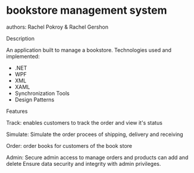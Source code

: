 # bookstore management system
authors: Rachel Pokroy & Rachel Gershon

Description

  An application built to manage a bookstore.
 Technologies used and implemented:
   - .NET
   - WPF
   - XML
   - XAML
   - Synchronization Tools
   - Design Patterns

Features

  Track:
   enables customers to track the order and view it's status

  Simulate: 
   Simulate the order procees of shipping, delivery and receiving

  Order:
   order books for customers of the book store

  Admin:
   Secure admin access to manage orders and products can add and delete
   Ensure data security and integrity with admin privileges.


